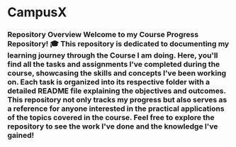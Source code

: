# CampusX
### Repository Overview  Welcome to my Course Progress Repository! 🎓  This repository is dedicated to documenting my learning journey through the Course I am doing. Here, you'll find all the tasks and assignments I've completed during the course, showcasing the skills and concepts I've been working on.  Each task is organized into its respective folder with a detailed README file explaining the objectives and outcomes. This repository not only tracks my progress but also serves as a reference for anyone interested in the practical applications of the topics covered in the course.  Feel free to explore the repository to see the work I've done and the knowledge I've gained!  
